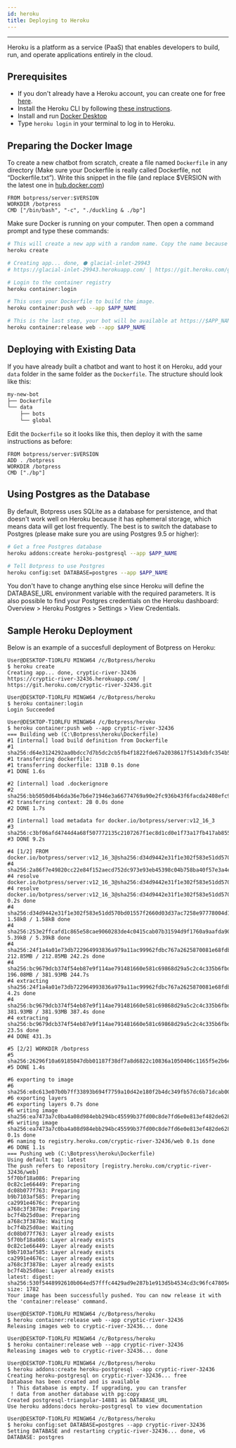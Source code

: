 ```yaml
---
id: heroku
title: Deploying to Heroku
---
```


-----------------

Heroku is a platform as a service (PaaS) that enables developers to build, run, and operate applications entirely in the cloud.

## Prerequisites

- If you don't already have a Heroku account, you can create one for free [here](https://signup.heroku.com).
- Install the Heroku CLI by following [these instructions](https://devcenter.heroku.com/articles/heroku-cli).
- Install and run [Docker Desktop](https://www.docker.com/products/docker-desktop)
- Type `heroku login` in your terminal to log in to Heroku.

## Preparing the Docker Image

To create a new chatbot from scratch, create a file named `Dockerfile` in any directory (Make sure your Dockerfile is really called Dockerfile, not “Dockerfile.txt”). Write this snippet in the file (and replace \$VERSION with the latest one in [hub.docker.com](https://hub.docker.com/r/botpress/server/tags/))

```docker
FROM botpress/server:$VERSION
WORKDIR /botpress
CMD ["/bin/bash", "-c", "./duckling & ./bp"]
```

Make sure Docker is running on your computer. Then open a command prompt and type these commands:

```bash
# This will create a new app with a random name. Copy the name because we'll need it later
heroku create

# Creating app... done, ⬢ glacial-inlet-29943
# https://glacial-inlet-29943.herokuapp.com/ | https://git.heroku.com/glacial-inlet-29943.git

# Login to the container registry
heroku container:login

# This uses your Dockerfile to build the image.
heroku container:push web --app $APP_NAME

# This is the last step, your bot will be available at https://$APP_NAME.herokuapp.com/
heroku container:release web --app $APP_NAME
```

## Deploying with Existing Data

If you have already built a chatbot and want to host it on Heroku, add your `data` folder in the same folder as the `Dockerfile`. The structure should look like this:

```bash
my-new-bot
├── Dockerfile
└── data
    ├── bots
    └── global
```

Edit the `Dockerfile` so it looks like this, then deploy it with the same instructions as before:

```docker
FROM botpress/server:$VERSION
ADD . /botpress
WORKDIR /botpress
CMD ["./bp"]
```

## Using Postgres as the Database

By default, Botpress uses SQLite as a database for persistence, and that doesn't work well on Heroku because it has ephemeral storage, which means data will get lost frequently. The best is to switch the database to Postgres (please make sure you are using Postgres 9.5 or higher):

```bash
# Get a free Postgres database
heroku addons:create heroku-postgresql --app $APP_NAME

# Tell Botpress to use Postgres
heroku config:set DATABASE=postgres --app $APP_NAME
```

You don't have to change anything else since Heroku will define the DATABASE_URL environment variable with the required parameters. It is also possible to find your Postgres credentials on the Heroku dashboard: Overview > Heroku Postgres > Settings > View Credentials.

## Sample Heroku Deployment

Below is an example of a succesfull deployment of Botpress on Heroku:

```
User@DESKTOP-T1ORLFU MINGW64 /c/Botpress/heroku
$ heroku create
Creating app... done, cryptic-river-32436
https://cryptic-river-32436.herokuapp.com/ | https://git.heroku.com/cryptic-river-32436.git

User@DESKTOP-T1ORLFU MINGW64 /c/Botpress/heroku
$ heroku container:login
Login Succeeded

User@DESKTOP-T1ORLFU MINGW64 /c/Botpress/heroku
$ heroku container:push web --app cryptic-river-32436
=== Building web (C:\Botpress\heroku\Dockerfile)
#1 [internal] load build definition from Dockerfile
#1 sha256:d64e3124292aa0bdcc7d7b5dc2cb5fb4f1822fde67a2038617f5143dbfc354b5
#1 transferring dockerfile:
#1 transferring dockerfile: 131B 0.1s done
#1 DONE 1.6s

#2 [internal] load .dockerignore
#2 sha256:bb5050d64b6da36e7b6e71946e3a66774769a90e2fc936b43f6facda2408efc9
#2 transferring context: 2B 0.0s done
#2 DONE 1.7s

#3 [internal] load metadata for docker.io/botpress/server:v12_16_3
#3 sha256:c3bf06afd4744d4a68f507772135c2107267f1ec8d1cd0e1f73a17fb417ab855
#3 DONE 9.2s

#4 [1/2] FROM docker.io/botpress/server:v12_16_3@sha256:d34d9442e31f1e302f583e51dd570bd01557f2660d03d37ac7258e97778004d1
#4 sha256:2a86f7e49820cc22e84f152aecd752dc973e93eb45398c04b758ba40f57e3a4e
#4 resolve docker.io/botpress/server:v12_16_3@sha256:d34d9442e31f1e302f583e51dd570bd01557f2660d03d37ac7258e97778004d1
#4 resolve docker.io/botpress/server:v12_16_3@sha256:d34d9442e31f1e302f583e51dd570bd01557f2660d03d37ac7258e97778004d1 0.2s done
#4 sha256:d34d9442e31f1e302f583e51dd570bd01557f2660d03d37ac7258e97778004d1 1.58kB / 1.58kB done
#4 sha256:253e2ffcafd1c865e58cae9060283de4c0415cab07b31594d9f1760a9aafda90 5.39kB / 5.39kB done
#4 sha256:24f1a4a01e73db722964993836a979a11ac99962fdbc767a2625870081e68fdb 212.85MB / 212.85MB 242.2s done
#4 sha256:bc9679dcb374f54eb87e9f114ae791481660e581c69868d29a5c2c4c335b6fbd 196.08MB / 381.93MB 244.7s
#4 extracting sha256:24f1a4a01e73db722964993836a979a11ac99962fdbc767a2625870081e68fdb 4.2s done
#4 sha256:bc9679dcb374f54eb87e9f114ae791481660e581c69868d29a5c2c4c335b6fbd 381.93MB / 381.93MB 387.4s done
#4 extracting sha256:bc9679dcb374f54eb87e9f114ae791481660e581c69868d29a5c2c4c335b6fbd 23.5s done
#4 DONE 431.3s

#5 [2/2] WORKDIR /botpress
#5 sha256:26296f10a69185047dbb01187f38df7a8d6822c10836a1050406c1165f5e2b6e
#5 DONE 1.4s

#6 exporting to image
#6 sha256:e8c613e07b0b7ff33893b694f7759a10d42e180f2b4dc349fb57dc6b71dcab00
#6 exporting layers
#6 exporting layers 0.7s done
#6 writing image sha256:ea7473a7c0ba4a08d984ebb294bc45599b37fd00c8de7fd6e0e813ef482de628
#6 writing image sha256:ea7473a7c0ba4a08d984ebb294bc45599b37fd00c8de7fd6e0e813ef482de628 0.1s done
#6 naming to registry.heroku.com/cryptic-river-32436/web 0.1s done
#6 DONE 1.1s
=== Pushing web (C:\Botpress\heroku\Dockerfile)
Using default tag: latest
The push refers to repository [registry.heroku.com/cryptic-river-32436/web]
5f70bf18a086: Preparing
0c82c1e66449: Preparing
dc08b077f763: Preparing
b9b7103af585: Preparing
ca2991e4676c: Preparing
a768c3f3878e: Preparing
bc7f4b25d0ae: Preparing
a768c3f3878e: Waiting
bc7f4b25d0ae: Waiting
dc08b077f763: Layer already exists
5f70bf18a086: Layer already exists
0c82c1e66449: Layer already exists
b9b7103af585: Layer already exists
ca2991e4676c: Layer already exists
a768c3f3878e: Layer already exists
bc7f4b25d0ae: Layer already exists
latest: digest: sha256:530f5448992610b064ed57fffc4429ad9e287b1e913d5b4534cd3c96fc47805e size: 1782
Your image has been successfully pushed. You can now release it with the 'container:release' command.

User@DESKTOP-T1ORLFU MINGW64 /c/Botpress/heroku
$ heroku container:release web --app cryptic-river-32436
Releasing images web to cryptic-river-32436... done

User@DESKTOP-T1ORLFU MINGW64 /c/Botpress/heroku
$ heroku container:release web --app cryptic-river-32436
Releasing images web to cryptic-river-32436... done

User@DESKTOP-T1ORLFU MINGW64 /c/Botpress/heroku
$ heroku addons:create heroku-postgresql --app cryptic-river-32436
Creating heroku-postgresql on cryptic-river-32436... free
Database has been created and is available
 ! This database is empty. If upgrading, you can transfer
 ! data from another database with pg:copy
Created postgresql-triangular-14881 as DATABASE_URL
Use heroku addons:docs heroku-postgresql to view documentation

User@DESKTOP-T1ORLFU MINGW64 /c/Botpress/heroku
$ heroku config:set DATABASE=postgres --app cryptic-river-32436
Setting DATABASE and restarting cryptic-river-32436... done, v6
DATABASE: postgres
```
